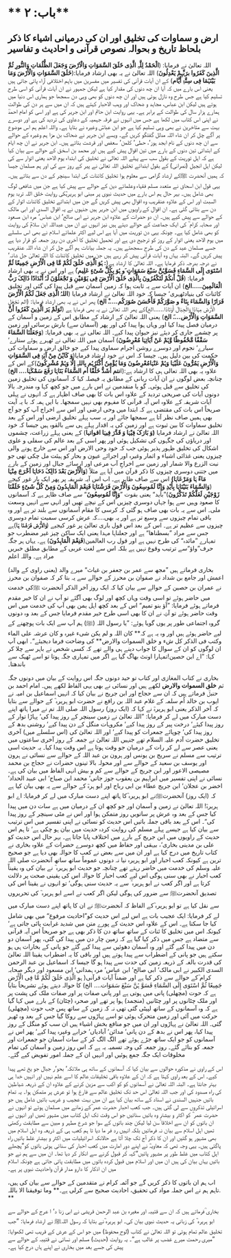 # ** باب: ۲**

## **ارض و سماوات کی تخلیق اور ان کی درمیانی اشیاء کا ذکر بلحاظ تاریخ و بحوالہ نصوص قرآنی و احادیث و تفاسیر**

اللہ تعالیٰ نے فرمایا: (**الْحَمْدُ لِلَّہِ الَّذِی خَلَقَ السَّمَوَاتِ وَالْاَرْضَ وَجَعَلَ الظُّلُمَاتِ وَالنُّورِ ثُمَّ الَّذِینَ کَفَرُوا برَبِّہِمْ یَعْدِلُونَ**) اللہ تعالیٰ نے یہ بھی ارشاد فرمایا:(**خَلَقَ السَّمَوَاتِ وَالْأَرْضَ وَمَا بَیْنَہُمَا فِی سِتَّۃِ أَیَّام**) کے ان آیات قرآنی کی تفسیر میں مفسرین میں باہم اختلافی آراء پائی جاتی ہیں یعنی اس بارے میں کہ آیا ان چھ دنوں کی مقدار کیا ہے لیکن جمہور نے ان آیات قرآنی کو اسی طرح تسلیم کیا ہے جس طرح وہ نازل ہوئی ہیں اور ان چھ دنوں کو بھی وہی دن سمجھا جو ہماری اس دنیا میں ہوتے ہیں لیکن ابن عباس، مجاہد و ضحاک اور وہب الاحبار کہتے ہیں کہ ان میں سے ہر دن کی طوالت ہمارے ہزار سال کی طوالت کے برابر ہے۔ یہی روایت ابن حاتم اور ابن جریر کی ہے اور اسی کو امام احمدؒ نے اپنی اس کتاب میں لکھا ہے جس میں انہوں نے فرقہ جہمیہ کے دعاوی کی تردید کی ہے اور دوسرے بہت سے متاخرین نے بھی وہی تسلیم کیا ہے جو ابن عباسؓ وغیرہ نے بتایا ہے۔ واللہ اعلم ہم اس موضوع پر آگے چل کر ان شاء اللہ مدلل گفتگو کریں گے۔ ویسے ابن جریر نے ضحاک بن مزا ہم وغیرہ کے حوالے سے ان چھ دنوں کے نام ابجد ہوز‘، حطی‘ کلمن‘ سعفص اور قرشت بتائے ہیں۔ ابن جریر نے ان چھ ایام کے ابتدائی تین دنوں کے بارے میں تین اقوال پیش کیے ہیں اور محمد بن اسحٰق کے حوالے سے بیان کیا ہے کہ اہل توریت کے بقول سب سے پہلے اللہ تعالی نے تخلیق کی ابتداء یوم الاحد یعنی اتوار سے کی لیکن اہل انجیل (نصرانی) کے بقول ابتدائے تخلیق اللہ تعالیٰ نے پیر کے روز سے کی اور ہم مسلمان جیسا کہ ہمیں آنحضرت ﷺکے ارشاد گرامی سے معلوم ہوا تخلیق کائنات کی ابتدا سینچر کے دن سے بتاتے ہیں۔ یہی قول ابن اسحاق نے متعدد مسلم فقہاء وعلمائے دین کے حوالے سے پیش کیا ہے جن میں شافعی لوگ بھی شامل ہیں۔ بہر حال ہم اس بارے میں حدیث نبوی پر مبنی ابو ہریرہؓکی روایت خلق اللہ تربۃ یوم السبت اور اس کے علاوہ عنقریب وہ اقوال بھی پیش کریں گے جن میں ابتدائے تخلیق کائنات اتوار کے دن سے بتائی گئی ہے۔ ان اقوال کے راویوں میں ابن جریر ہیں جنہوں نے یہ اقوال السدی اور ابی مالک کے حوالے سے پیش کیے ہیں۔ ان دو حضرات کے علاوہ ابن جریر نے ابی صالح‘ ابن عباس‘ مرہ ابن مسعود اور صحابہ کرام ؓ کی ایک جماعت کے حوالے دیئے ہیں نیز انہوں نے ان میں عبداللہ ابن سلامؓ کی روایت کو بھی شامل کیا ہے۔ چونکہ یہی دن توریت میں آیا ہے اس لیے اکثر علمائے اسلام نے بھی اس سلسلے میں یوم الاحد یعنی اتوار کے روز کو ترجیح دی ہے اور تحمیل تخلیق کا آخری دن روز جمعہ کو قرار دیا ہے جسے مسلمان عید کے دن کی طرح سمجھتے ہیں۔ یہ جملہ بیانات ہم آگے چل کر ان شاء اللہ عنقریب پیش کریں گے۔ البتہ یہاں وہ آیات قرآنی پیش کر رہے ہیں جن میں تخلیق کائنات کا اللہ تعالیٰ جل شانہ‘ نے درجہ بدرجہ ذکر فرمایا ہے۔ اللہ تعالیٰ کا ارشاد ہے(**: ہُوَ الَّذِی خَلَقَ لَکُمْ مَّا فِی الْأَرْضِ جَمِیعًا ثُمَّ اسْتَوَی إِلَی السَّمَاءِ فَسَوَّہُنَّ سَبْعَ سَمَوَاتٍ َو ہُوَ بِکُلِّ شَیْءٍ عَلِیم**)ٌ ہے اور اس نے یہ بھی ارشاد فرمایا: (**قُلْ أَنکُمْ لَتَکْفُرُونَ بِالَّذِی خَلَقَ الْأَرْضَ فِی یَوْمَیْنِ وَ تَجْعَلُوْنَ لَہُ أَنْدَادًا ذَالِکَ رَبُّ الْعَالَمِینَ.....الخ**) ان آیات سے یہ ثابت ہوا کہ زمین آسمان سے قبل پیدا کی گئی اور تخلیق کائنات کی بنیادٹھہری‘ جیسا کہ خود اللہ تعالیٰ نے ارشاد فرمایا (**اللہُ الَّذِی جَعَلَ لَکُمُ الْأَرْضَ فَرَارًا وَالسَّمَاءَ بِنَاءً و صَوَّرَکُمْ فَأَحْسَنَ صُوَرَکُم.....ْ الخ**) پھر اس نے یہ بھی ارشاد فرمایا: (الم نَجْعَلِ الْأَرْضَ مِہَادًا وَالْجِبَالَ أَوْتَادًا......الخ)کے پھر اللہ تعالیٰ نے یہ بھی فرمایا ہے (**ئَوَلَمْ یَرَ الَّذِینَ کَفَرُوا أَنَّ السَّمَوَاتِ وَالْأَرْض....َ الخ**) یعنی اللہ تعالیٰ کے ارشاد کے مطابق اس کے زمین و آسمان کے درمیان فصل پیدا کیا اور وہاں ہوا پیدا کی اور پھر (آسمان سے) بارش برسائی اور زمین پر چشمے جاری کر دیئے نیز حیوان پیدا کیے۔ اللہ تعالی نے یہ بھی فرمایا: (**وَجَعَلْنَا السَّمَاءَ سَقْفًا مَّحْفُوظًا وَّہُمْ عَنْ آیَاتِہَا مُعْرِضُونَ**) آسمان میں اللہ تعالی نے ٹھہرے ہوئے ستارے‘ سیارے‘ نجوم اور دوسرے روشن اجرام سماوی پیدا کیے جو خالق ارض و سماوات کی حکمت کی بین دلیل ہیں۔ جیسا کہ اس نے خود ارشاد فرمایا(**وَ کَایْنُ مِنْ آیَۃٍ فِی السَّمَوَاتِ وَالْأَرْضِ یَمُرُّونَ عَلَیْہَا وَہُمْ عَنْہَامُعْرِضُونَ وَمَا یُؤْمِنُ أَکْثَرُہُم بِاللہِ إِلَّا وَہُمْ مُشْرِکُونَ**)کے اس کے علاوہ یہ بھی اللہ تعالی ہی کا ارشاد ہے:(ا**نتم أشَدُّ خَلْقًا أم السَّمَاءُ بَنَاہَا رَفَعَ سَمْکَہَا.... الخ**) چنانچہ بعض لوگوں نے ان آیات ربانی کے مطابق یہ فیصلہ کیا کہ آسمانوں کی تخلیق زمین کی تخلیق سے قبل ہوئی۔ گو یا منقدمین نے اس بارے میں جو کچھ کہا وہ مندرجہ بالا دونوں آیات کی صریحی تردید کے علاوہ اس بات کا بھی صاف اظہار ہے کہ انہوں نے پہلی آیات شریفہ کے علاوہ اس آیہ قرآنی کا مفہوم بھی نہیں سمجھا۔ با ایں ہمہ کہ با یہ آیت صریحاً اس بات کی مقتضی ہے کہ ابتدا میں وحی ارضی اور اس سے اخراج آپ کو جو آج بھی ہمیں صاف نظر آتا ہے سمجھا جائے اور یہ سب پہلے تخلیق ارضی اور اس کے بعد تخلیق سماوات کا بین ثبوت ہے اور زمین کی یہ اقدار پہلے ہی سے بالقوہ ہیں جیسا کہ خود اللہ تعالیٰ نے ارشاد فرمایا **(وَ بَارَکَ فِیْہَا وَ قَدَّرَ فِیہَا اقواتہا**) کے یعنی پہلے زراعت، چشموں اور دریاؤں کی جگہوں کی تشکیل ہوئی اور پھر اسی کے بعد عالم کی سفلی و علوی اشکال کی تخلیق ظہور پذیر ہوئی جب کہ خود وحی الارض اور اس سے خارج ہونے والی چیزوں یعنی غذائی اشیاء و اثمار وغیرہ اور اجرائے عیون و بحار کو ہیئت مل چکی تھی جو نبت الزرع والا شمار اور زمین سے اخراجِ آب مرعی اور ارسائے جبال اور زمین کے بارے میں جتنی دوسری چیزوں کا ذکر قرآن میں آیا ہے مثلاً (**وَالْأَرْضَ بَعْدَ ذَالِکَ دَحَاہَا اَخْرَجَ مِنْہَا مَاءً ہَا وَمَرْعَاہَا)** اس سے صاف ظاہر ہے۔ اب اس آیہ شریفہ پر پھر ایک بار غور کیجے (**وَالسَّمَاءَ بَنَیْنَاہَا بِأَیْدِ وَإِنَّا لَمُوسِعُونَ وَالْأَرْضَ فَرَشْنَاہَا فَنِعْمَ الْمَاہِدُونَ وَمِنْ کُلِّ شَیْءٍ خَلَقْنَا زَوْجَیْنِ لَعَلَّکُمْ تَذَکَّرُونَ**)”باید“ یعنی بقوت ”**وَإِنَّا لَمُوسِعُونَ**“ سے صاف ظاہر ہے کہ آسمانوں کا صعود وہیں سے ہوا جہاں دوسری چیزیں اس کے نیچے تھیں اور انہی سے انہیں وسعت ملی۔ اس سے یہ بات بھی صاف ہو گئی کہ کرسی کا مقام آسمانوں سے بلند تر ہے اور وہ باقی تمام چیزوں سے وسیع تر ہے اور یہ بھی....کہ عرش کرسی سمیت تمام دوسری چیزوں سے عظیم تر ہے۔ اس کے بعد اس قول باری تعالیٰ پر غور کیجیے (**وَالأَرْضَ فَرَشْنَا ہَ**ا)ہے جس سے مراد ”بسطناھا“ ہے اور جعلناہا مہدا یعنی ایک ساکن چیز غیر مضطرب جو تمہارے ”مائدہ“ کی طرح نہیں ہے اور قول رب العالمین(**فَنِعْمَ الْمَاہِدُونَ**) ہے۔ یہاں ہر جگہ حرف”واؤ“سے ترتیب وقوع نہیں ہے بلکہ اس سے لغت عربی کے مطابق مطلق خبریں مراد ہے۔ واللہ اعلم

بخاری فرماتے ہیں ”مجھ سے عمر بن جعفر بن غیاث“ میرے والد (یعنی راوی کے والد) اعمش اور جامع بن شداد نے صفوان بن محرز کے حوالے سے یہ بتا کر کہ صفوان بن محرز نے عمران بن حصین کے حوالے سے بیان کیا کہ ایک روز آخر الذکر آنحضرت ﷺکی خدمت میں حاضر ہوئے تو اسی وقت وہاں کچھ اور لوگ بھی آگئے تو آپ نے ان کا خیر مقدم فرماتے ہوئے فرمایا: ”آؤ بنو تمیم“ اس کے بعد کچھ اہل یمن بھی آپ کی خدمت میں اس وقت حاضر ہوئے تو آپؐ نے ان کا بھی اسی طرح خیر مقدم فرمایا جس کے بعد وہ دونوں گروہ اجتماعی طور پر یوں گویا ہوئے: ”یا رسول اللہ (ﷺ) ہم آپ سے ایک بات پوچھنے کے لیے حاضر ہوئے ہیں اور وہ یہ ہے کہ** کان اللہ و لم یکن شیء غیرہ و کان عرشہ علی الماء وکتب فی الذکر کل شء و خلق السموات والارض** کی وضاحت فرما دیجیئے“۔ ابھی آپ ان لوگوں کو ان کے سوال کا جواب دینے ہی والے تھے کہ کسی شخص نے باہر سے چلا کر کہا: ”اے ابن حصین!تمہارا اونٹ بھاگ گیا ہے اگر میں تمہاری جگہ ہوتا تو اسے ٹھیک سے باندھتا۔

بخاری نے کتاب المغازی اور کتاب تو حید دونوں جگہ اس روایت کے بیان میں دونوں جگہ ثم **خلق السموات والارض** لکھے ہیں اور نسائی نے بھی یہی الفاظ لکھے ہیں۔
امام احمد بن حنبلؒ فرماتے ہیں کہ ان سے حجاج اور ابن جریج نے بیان کیا کہ انہیں اسماعیل بن امیہ نے ایوب بن خالد اُم سلمہ کے غلام عبد اللہ بن رافع نے حضرت ابو ہریرہ ؓ کے حوالے سے بتایا کہ آخر الذکر یعنی ابو ہریرہؓ نے کہا کہ (ایک روز) رسول اللہ صلی اللہ تم نے میرا ہاتھ اپنے دست مبارک میں لے کر فرمایا: ”اللہ تعالیٰ نے زمین سینچر کے روز پیدا کی‘ پہاڑا توار کے روز پیدا کیئے‘ درخت پیر کے روز پیدا کیے‘ مکروہات منگل کے دن پیدا کیے‘ روشنی بدھ کے روز پیدا کی‘ چوپائے جمعرات کو پیدا کیے‘ اور اللہ تعالیٰ کی (اس سلسلے میں) آخری تخلیق حضرت آدم علیہ السلام تھے جنہیں اللہ تعالیٰ نے جمعہ کے روز آخری ساعتوں میں یعنی عصر سے لے کر رات کے درمیان جو وقت ہوتا ہے اس وقت پیدا کیا۔ 
یہ حدیث اسی ترتیب سے مسلم نے سریج بن یونس اور ہرون بن عبد اللہ کے حوالے سے نسائی نے ہرون اور یوسف بن سعید کے حوالے سے اور محولہ بالا تینوں حضرات نے حجاج بن محمد مصیصی الاعور اور ابن جریج کے حوالے سے کم و بیش انہی الفاظ میں بیان کی ہے۔
 نسائی نے اپنی تفسیر میں ابراہیم بن یعقوب جوز جانی‘ محمد ابن صباح‘ ابی عبید الحداد‘ اخضر بن عجلان‘ ابن جریج عطاء بن ابی رباح اور ابو ہرہؓ کے حوالے سے یہ بھی بیان کیا ہے کہ (ایک روز) آنحضرتﷺنے ابو ہریرہ ؓکا ہاتھ اپنے دست مبارک میں لے کر فرمایا: اے ابو ہریرہؓ! اللہ تعالیٰ نے زمین و آسمان اور جو کچھ ان کے درمیان میں ہے سات دن میں پیدا کیا جس کے بعد وہ عرش پر ساتویں روز متمکن ہوا اور اس نے مٹی سینچر کے روز پیدا کی“۔ اس کے بعد باقی جملہ باتیں اس حدیث کو نسائی نے اپنی تفسیر میں اس ترتیب سے بیان کیا ہے جیسے پہلے مسلم کی روایت کردہ حدیث میں بیان ہو چکی ہے‘ تا ہم اس حدیث کے راویوں میں ابن جریج کے بارے میں اختلاف پایا جاتا ہے۔ بہر حال اس حدیث کو علی بن مدینی بخاری‘، بیہقی اور حفاظ میں کچھ دوسرے حضرات کے علاوہ بخاری نے کتاب تاریخ میں درج کیا ہے اور ان میں سے بعض نے کعب کا حوالہ بھی دیا ہے جو صحیح ترین ہے کیونکہ کعب احبار اور ابو ہریرہ نیا نہ دونوں عموماً ساتھ ساتھ آنحضرت صلی اللہ علیہ وسلم کی خدمت میں حاضر رہتے تھے چنانچہ جو حدیث ابو ہریرہ ؓ نے بیان کی وہ یقیناً کعب احبار نے بھی سنی ہوگی اس لیے کعب احبار کا حوالہ اس کی یقینی صحت پر دلالت کرتا ہے اور اگر کعب نے ابو ہریرہ ؓ سے یہ حدیث سنی ہوگی‘ تو انہوں نے یقینا اس کی تصدیق آنحضرتﷺ سے ضرور کی ہوگی لیکن اگر کعب نے اسے ابو ہریرہ ؓ کی تحریروں سے نقل کیا ہے تو ابو ہریرہ ؓکے الفاظ کہ آنحضرتﷺ نے ان کا ہاتھ اپنے دست مبارک میں لے کر فرمایا: ایک عجیب بات ہے اس لیے اس حدیث کو”احادیث مرفوع“ میں بھی شامل کیا جا سکتا ہے۔ اس کے علاوہ اس حدیث کے پورے متن میں شدید غرابت پائی جاتی ہے‘ کیونکہ اس میں تخلیق کا ئنات کے ساتھ ساتھ دن کا ذکر بھی ہے جو صریحاً اس آیہ قرآنی سے متضاد ہے جس میں ذکر کیا گیا ہے کہ زمین چار دن میں پیدا کی گئی، پھر آسمان دو دن میں پیدا کیے گئے اور وہ آسمان دھوئیں سے پیدا کیے گئے جو پانی کے بخارات ہی ہو سکتے ہیں جو پانی کے اضطراب سے پیدا ہوتے ہیں اور باقی کا یہ اضطراب یقینا اللہ تعالیٰ کی قدرت بالغہ کے ذریعہ زمین کی حدت سے پیدا ہو گا جیسا کہ اسماعیل بن عبد الرحمن السدی الکبیر نے ابی مالک‘ ابی صالح‘ ابن عباس‘ مرہ ہمدانی‘ ابن مسعود اور دیگر صحابہ کرام ؓکے حوالے سے ذکر کیا ہے اور ضمناً آیات قرآنی( ہو الَّذِی خَلَقَ لَکُمْ مَّا فِی الْأَرْضِ جَمِیعًا ثُمَّ اسْتَوَی إِلَی السَّمَاءِ فَسَوَّ ہُنَّ سَبْعَ سَمَوَات.... الخ) کا حوالہ دیتے ہوئے تشریحاً بتایا ہے کہ حوت (مچھلی) پانی میں ہوتی ہے اور پانی صفات پر اور صفات ملک کی پشت پر اور ملک چٹانوں پر اور چٹانیں (منجمد) ہوا پر تھے اور صحرہ (چٹان) کے بارے میں کہا گیا ہے کہ وہ آسمانوں کے ساتھ لپیٹی گئی تھی نہ کہ زمین کے ساتھ پس جب حوت (مچھلی) حرکت میں آئی اور زمین متحرک ہوئی تو اسے پہاڑوں سے روکا گیا جس کے بعد وہ ٹھہر گئی۔ اللہ تعالیٰ نے پہاڑوں اور ان میں جو منافع بخش اشیاء ہیں ان سب کو منگل کے روز پیدا کیا، پھر اس نے بدھ کے دن پانی‘ مدائن‘ آبادیاں‘ خرابے وغیرہ پیدا کیے‘ پھر اس نے آسمانوں کو جو ایک ساتھ جڑے ہوئے تھے الگ الگ کر کے سات آسمان جو جمعرات اور جمعہ کو بنائے گئے۔ روز جمعہ کی وجہ تسمیہ یہ ہے کہ اس روز زمین و آسمان کی تمام مخلوقات ایک جگہ جمع ہوئیں اور انہیں ان کے جملہ امور تفویض کیے گئے۔

اس کے راوی نے مذکورہ حوالوں سے بیان کیا کہ آسمانوں کے ساتھ ہی ملائکہ‘ بحو‘ر جبال جو یخ تھے پیدا کیے۔ اس کے بعد راوی کہتا ہے کہ ان کے علاوہ باقی تخلیقات ِعالم کا اسے علم نہیں اور انہیں خدا ہی بہتر جانتا ہے۔ البتہ اللہ تعالیٰ نے آسمانوں کو کو اکب سے مزین کرنے کے علاوہ ان کے ذریعہ شیاطین کی راہ مسدود کی اور جب اللہ تعالیٰ اس حد تک تخلیق عالم سے فارغ ہوا تو عرش پر متمکن ہوا۔
یہ تمام باتیں جنہیں السندی نے اسناد کے ساتھ بیان کیا ہے ان میں بہت عجیب و غریب باتیں شامل ہیں جو اسرائیلی تذکروں سے لی گئی ہیں۔
جب کعب احبار حضرت عمر ؓکے زمانے میں مسلمان ہوئے تو انہوں نے حضرت عمر ؓ کو اکثر و بیشتر وہ باتیں سنائیں جو اس وقت تک اہل کتاب میں مشہور تھیں اور انہوں نے ان باتوں کو ان سے اخلاقا ًسن لیا لیکن چند باتوں کے سوا جو شرع مطہر و مبین سے مطابقت رکھتی تھیں اہل اسلام سے بیان نہ فرمائیں بلکہ انہیں رد فر ما دیا تا ہم کعب ہی کے ذریعہ وہ اہل اسلام میں بھی مشہور ہو گئیں اور ان کا ذکر آج تک چلا آتا ہے حالانکہ اسرائیلیات میں اکثر و بیشتر غلط باتیں راہ پاگئی ہیں۔ یہی وجہ تھی کہ معاویہؓ نے اپنے دوِر امارت میں کعب احبار کی سنائی ہوئی باتوں کو”پچھلے اہل کتاب میں غلط طور پر مشہور پائیں“کہہ کر قبول کرنے سے انکار کر دیا تھا۔ ان میں سے ہم نے جو باتیں یہاں بیان کی ہیں ان میں اور اسلام میں قبول کردہ باتوں میں مطابقت پائی جاتی ہے چونکہ اسلام میں ان اذکار کا دارو مدار قرآن واحادیث نبوی پر ہے۔

اب ہم ان باتوں کا ذکر کریں گے جو آئمہ کرام نے متقدمین کے حوالے سے بیان کی ہیں، تاہم ہم نے اس جملہ مواد کی تحقیق، احادیث صحیح سے کرلی ہے۔** وما توفیقنا الا باللہ. **

بخاری ؒفرماتے ہیں کہ ان سے قتیبہ اور مغیرہ بن عبد الرحمن قریشی نے ابی زنا د‘ ا عرج کے حوالے سے ابو ہریرہ ؓ کی زبانی یہ حدیث نبوی بیان کی۔ ابو ہریرہ ؓنے بتایا کہ رسول اللہﷺ نے ارشاد فرمایا: ”جب تخلیق عالم تمام ہوئی تو اللہ تعالیٰ نے کتاب (لوح ِمحفوظ) میں جو اس کے عرش کے قریب تھی لکھوایا: ”میری رحمت میرے غضب پر غالب ہے“۔
یہ روایت (حدیث) مسلم اور نسائی نے قتیبہ کے حوالے سے پیش کی جسے بعد میں بخاری نے اپنے ہاں درج کیا ہے۔